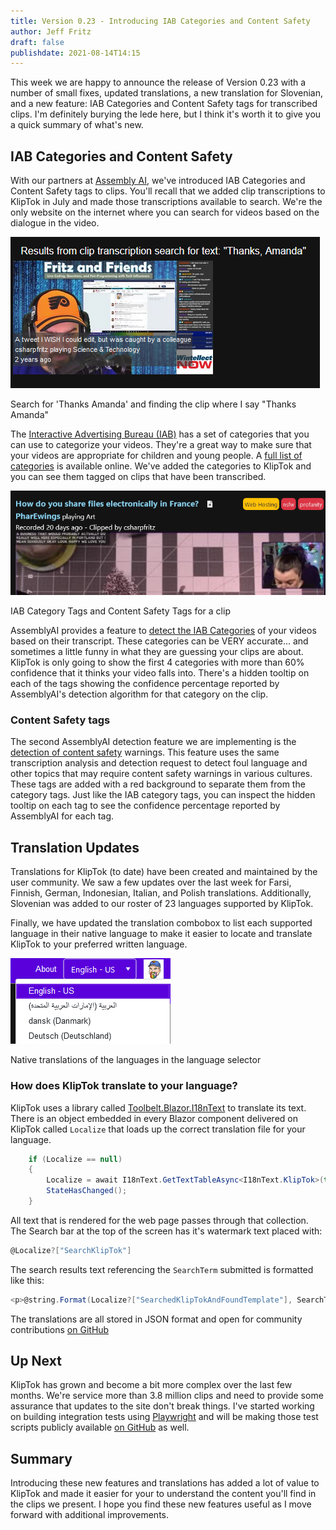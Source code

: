 ```yaml
---
title: Version 0.23 - Introducing IAB Categories and Content Safety
author: Jeff Fritz
draft: false
publishdate: 2021-08-14T14:15
---
```


This week we are happy to announce the release of Version 0.23 with a number of small fixes, updated translations, a new translation for Slovenian, and a new feature: IAB Categories and Content Safety tags for transcribed clips.  I'm definitely burying the lede here, but I think it's worth it to give you a quick summary of what's new.

## IAB Categories and Content Safety

With our partners at [Assembly AI](https://assemblyai.com), we've introduced IAB Categories and Content Safety tags to clips.  You'll recall that we added clip transcriptions to KlipTok in July and made those transcriptions available to search.  We're the only website on the internet where you can search for videos based on the dialogue in the video.  

<div class="center">

![Search for 'Thanks Amanda' and finding the clip](img/transcription_search.png)

<span aria-label="caption" class="caption">Search for 'Thanks Amanda' and finding the clip where I say "Thanks Amanda"</span>

</div>

The [Interactive Advertising Bureau (IAB)](https://www.iab.com) has a set of categories that you can use to categorize your videos.  They're a great way to make sure that your videos are appropriate for children and young people.  A [full list of categories](https://www.iab.com/guidelines/video-ad-categories/) is available online.  We've added the categories to KlipTok and you can see them tagged on clips that have been transcribed.

<div class="center">

![IAB Category Tags and Content Safety Tags for a clip](img/IabAndSafetyTags.PNG)

<span aria-label="caption" class="caption">IAB Category Tags and Content Safety Tags for a clip</span>

</div>

AssemblyAI provides a feature to [detect the IAB Categories](https://docs.assemblyai.com/guides/iab-categorization) of your videos based on their transcript.  These categories can be VERY accurate... and sometimes a little funny in what they are guessing your clips are about.  KlipTok is only going to show the first 4 categories with more than 60% confidence that it thinks your video falls into.  There's a hidden tooltip on each of the tags showing the confidence percentage reported by AssemblyAI's detection algorithm for that category on the clip.

### Content Safety tags

The second AssemblyAI detection feature we are implementing is the [detection of content safety](https://docs.assemblyai.com/guides/content-safety-detection) warnings.  This feature uses the same transcription analysis and detection request to detect foul language and other topics that may require content safety warnings in various cultures.  These tags are added with a red background to separate them from the category tags.  Just like the IAB category tags, you can inspect the hidden tooltip on each tag to see the confidence percentage reported by AssemblyAI for each tag.

## Translation Updates

Translations for KlipTok (to date) have been created and maintained by the user community.  We saw a few updates over the last week for Farsi, Finnish, German, Indonesian, Italian, and Polish translations.  Additionally, Slovenian was added to our roster of 23 languages supported by KlipTok.

Finally, we have updated the translation combobox to list each supported language in their native language to make it easier to locate and translate KlipTok to your preferred written language.

<div class="center">

![Native translations of the languages in the language selector](img/translation_box.PNG)

<span aria-label="caption" class="caption">Native translations of the languages in the language selector</span>

</div>

### How does KlipTok translate to your language?

KlipTok uses a library called [Toolbelt.Blazor.I18nText](https://github.com/jsakamoto/Toolbelt.Blazor.I18nText) to translate its text.  There is an object embedded in every Blazor component delivered on KlipTok called `Localize` that loads up the correct translation file for your language.  

```csharp
	if (Localize == null)
	{
		Localize = await I18nText.GetTextTableAsync<I18nText.KlipTok>(this);
		StateHasChanged();
	}
```

All text that is rendered for the web page passes through that collection.  The Search bar at the top of the screen has it's watermark text placed with:

```csharp
@Localize?["SearchKlipTok"]
```

The search results text referencing the `SearchTerm` submitted is formatted like this:

```csharp
<p>@string.Format(Localize?["SearchedKlipTokAndFoundTemplate"], SearchTerm)</p>
```

The translations are all stored in JSON format and open for community contributions [on GitHub](https://github.com/csharpfritz/KlipTok.Translations)

## Up Next

KlipTok has grown and become a bit more complex over the last few months.  We're service more than 3.8 million clips and need to provide some assurance that updates to the site don't break things.  I've started working on building integration tests using [Playwright](https://playwright.dev) and will be making those test scripts publicly available [on GitHub](https://github.com/csharpfritz/KlipTok.IntegrationTests) as well.

## Summary

Introducing these new features and translations has added a lot of value to KlipTok and made it easier for your to understand the content you'll find in the clips we present.  I hope you find these new features useful as I move forward with additional improvements.



